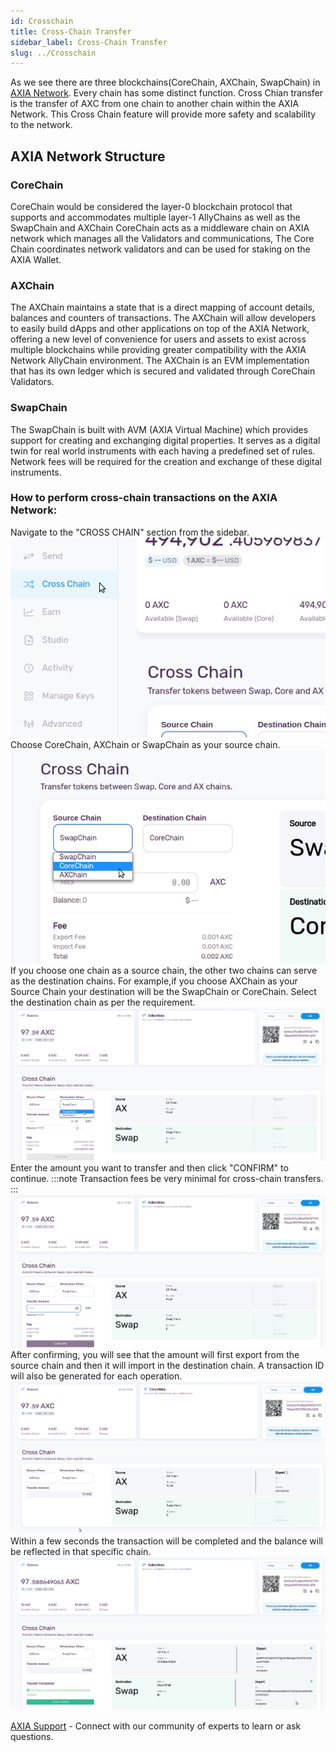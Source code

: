 ```yaml
---
id: Crosschain
title: Cross-Chain Transfer
sidebar_label: Cross-Chain Transfer
slug: ../Crosschain
---
```



As we see there are three blockchains(CoreChain, AXChain, SwapChain) in [AXIA Network](../docs/The-AXIA-Network). Every chain has some distinct function. Cross Chian transfer is the transfer of AXC from one chain to another chain within the AXIA Network. This Cross Chain feature will provide more safety and scalability to the network.



## AXIA Network Structure
### CoreChain
CoreChain would be considered the layer-0 blockchain protocol that supports and accommodates multiple layer-1 AllyChains as well as the SwapChain and AXChain CoreChain acts as a middleware chain on AXIA network which manages all the Validators and communications, The Core Chain coordinates network validators and can be used for staking on the AXIA Wallet.

### AXChain
The AXChain maintains a state that is a direct mapping of account details, balances and counters of transactions. The AXChain will allow developers to easily build dApps and other applications on top of the AXIA Network, offering a new level of convenience for users and assets to exist across multiple blockchains while providing greater compatibility with the AXIA Network AllyChain environment. The AXChain is an EVM implementation that has its own ledger which is secured and validated through CoreChain Validators.

### SwapChain
The SwapChain is built with AVM (AXIA Virtual Machine) which provides support for creating and exchanging digital properties. It serves as a digital twin for real world instruments with each having a predefined set of rules. Network fees will be required for the creation and exchange of these digital instruments.



### How to perform cross-chain transactions on the AXIA Network:
Navigate to the "CROSS CHAIN" section from the sidebar.
![pjs-01](../assets/webWallet/w32.png)
Choose CoreChain, AXChain or SwapChain as your source chain.
![pjs-01](../assets/webWallet/w33.png)
If you choose one chain as a source chain, the other two chains can serve as the destination chains.
For example,if you choose AXChain as your Source Chain your destination will be the SwapChain or CoreChain. Select the destination chain as per the requirement.
![pjs-01](../assets/webWallet/w19.png)
Enter the amount you want to transfer and then click "CONFIRM" to continue.
:::note
Transaction fees be very minimal for cross-chain transfers.
:::
![pjs-01](../assets/webWallet/w20.png)
After confirming, you will see that the amount will first export from the source chain and then it will import in the destination chain. A transaction ID will also be generated for each operation.
![pjs-01](../assets/webWallet/w21.png)
Within a few seconds the transaction will be completed and the balance will be reflected in that specific chain.
![pjs-01](../assets/webWallet/w22.png)

 [AXIA Support](https://discord.gg/axianetwork) - Connect with our community of experts to learn or ask questions.
